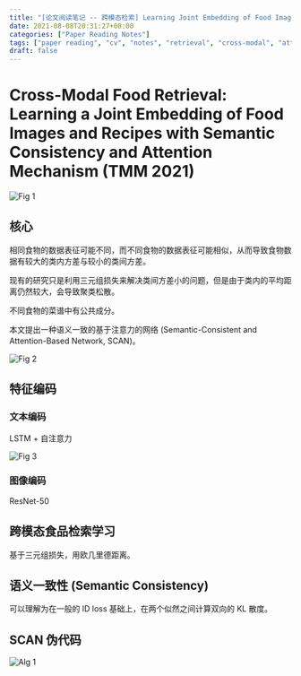 ```yaml
---
title: "[论文阅读笔记 -- 跨模态检索] Learning Joint Embedding of Food Images and Recipes (TMM 2021)"
date: 2021-08-08T20:31:27+08:00
categories: ["Paper Reading Notes"]
tags: ["paper reading", "cv", "notes", "retrieval", "cross-modal", "attention"]
draft: false
---
```


# Cross-Modal Food Retrieval: Learning a Joint Embedding of Food Images and Recipes with Semantic Consistency and Attention Mechanism (TMM 2021)

![Fig 1](/images/2021/PRN73/1.png)

## 核心

相同食物的数据表征可能不同，而不同食物的数据表征可能相似，从而导致食物数据有较大的类内方差与较小的类间方差。  

现有的研究只是利用三元组损失来解决类间方差小的问题，但是由于类内的平均距离仍然较大，会导致聚类松散。  

不同食物的菜谱中有公共成分。  

本文提出一种语义一致的基于注意力的网络 (Semantic-Consistent and Attention-Based Network, SCAN)。  

![Fig 2](/images/2021/PRN73/2.png)

## 特征编码

### 文本编码

LSTM + 自注意力

![Fig 3](/images/2021/PRN73/3.png)

### 图像编码

ResNet-50  

## 跨模态食品检索学习

基于三元组损失，用欧几里德距离。  

## 语义一致性 (Semantic Consistency)

可以理解为在一般的 ID loss 基础上，在两个似然之间计算双向的 KL 散度。  

## SCAN 伪代码

![Alg 1](/images/2021/PRN73/A1.png)
